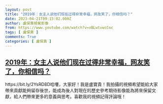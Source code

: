 ```yaml
---
layout: post
title: "2019年：女主人说他们现在过得非常幸福，网友笑了，你相信吗？"
date: 2023-04-21T09:15:02.000Z
author: 盧保貴視覺影像
from: https://www.youtube.com/watch?v=xBLwtvwcCoc
tags: [ 盧保貴 ]
comments: True
categories: [ 盧保貴 ]
---
```

<!--1682068502000-->
[2019年：女主人说他们现在过得非常幸福，网友笑了，你相信吗？](https://www.youtube.com/watch?v=xBLwtvwcCoc)
------

<div>
https://bit.ly/2YsRD8D哈嘍，大家好！我是盧寶貴！我拍攝的視頻希望能給大家帶來貢獻能夠留存後世，能成為後人對現在的歷史參考期待影像能為將來保留文獻，給人們帶來更多的意義與思考。喜歡我的視頻記得評論哦！
</div>
